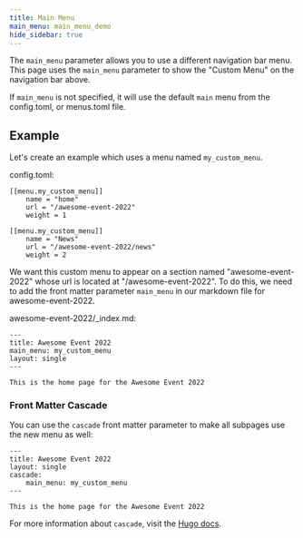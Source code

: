 ```yaml
---
title: Main Menu
main_menu: main_menu_demo
hide_sidebar: true
---
```


The `main_menu` parameter allows you to use a different navigation bar menu.
This page uses the `main_menu` parameter to show the "Custom Menu" on the
navigation bar above.

If `main_menu` is not specified, it will use the default `main` menu from the
config.toml, or menus.toml file.

## Example

Let's create an example which uses a menu named `my_custom_menu`.

config.toml:

```
[[menu.my_custom_menu]]
    name = "home"
    url = "/awesome-event-2022"
    weight = 1

[[menu.my_custom_menu]]
    name = "News"
    url = "/awesome-event-2022/news"
    weight = 2
```

We want this custom menu to appear on a section named "awesome-event-2022" whose
url is located at "/awesome-event-2022". To do this, we need to add the front
matter parameter `main_menu` in our markdown file for awesome-event-2022.

awesome-event-2022/\_index.md:

```
---
title: Awesome Event 2022
main_menu: my_custom_menu
layout: single
---

This is the home page for the Awesome Event 2022
```

### Front Matter Cascade

You can use the `cascade` front matter parameter to make all subpages use the
new menu as well:

```
---
title: Awesome Event 2022
layout: single
cascade:
    main_menu: my_custom_menu
---

This is the home page for the Awesome Event 2022
```

For more information about `cascade`, visit the
[Hugo docs](https://gohugo.io/content-management/front-matter/#front-matter-cascade).
